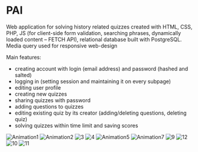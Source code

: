# PAI
Web application for solving history related quizzes created with HTML, CSS, PHP, JS (for client-side form validation, searching phrases, dynamically loaded content – FETCH API), relational database built with PostgreSQL. Media query used for responsive web-design

Main features:
- creating account with login (email address) and password (hashed and salted)
- logging in (setting session and maintaining it on every subpage)
- editing user profile
- creating new quizzes
- sharing quizzes with password
- adding questions to quizzes
- editing existing quiz by its creator (adding/deleting questions, deleting quiz)
- solving quizzes within time limit and saving scores


![Animation1](https://user-images.githubusercontent.com/79580449/165041810-a0753fc5-1f71-4e3a-877d-842d0276fdbc.gif)
![Animation2](https://user-images.githubusercontent.com/79580449/165046014-68ade282-c63c-44d7-83f9-54970e013bc3.gif)
![3](https://user-images.githubusercontent.com/79580449/165046179-723b48a9-c39b-4959-96af-a20313c3e3b1.PNG)
![4](https://user-images.githubusercontent.com/79580449/165046182-95ad0acd-4070-40c2-be6f-67bd4d7a0dd3.PNG)
![Animation5](https://user-images.githubusercontent.com/79580449/165046364-4a3984fa-32ef-4873-add6-68f5d027d2aa.gif)
![Animation7](https://user-images.githubusercontent.com/79580449/165047515-1ed8d1dc-5ac9-4e97-9049-83925b348250.gif)
![9](https://user-images.githubusercontent.com/79580449/165048088-e18a968a-8392-4e39-8724-ede0f4264c5a.PNG)
![12](https://user-images.githubusercontent.com/79580449/165048119-0150d2c6-4229-4606-87fe-505758084ee1.PNG)
![10](https://user-images.githubusercontent.com/79580449/165048132-a1bcaeb7-f033-4ea8-8bd3-823fea0f3fbc.PNG)
![11](https://user-images.githubusercontent.com/79580449/165048143-294df11a-7678-4186-87dd-2a619a5cef56.PNG)
